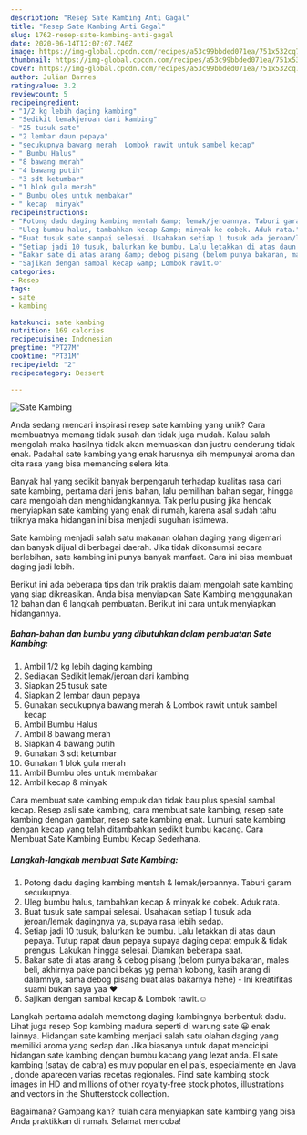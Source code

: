 ```yaml
---
description: "Resep Sate Kambing Anti Gagal"
title: "Resep Sate Kambing Anti Gagal"
slug: 1762-resep-sate-kambing-anti-gagal
date: 2020-06-14T12:07:07.740Z
image: https://img-global.cpcdn.com/recipes/a53c99bbded071ea/751x532cq70/sate-kambing-foto-resep-utama.jpg
thumbnail: https://img-global.cpcdn.com/recipes/a53c99bbded071ea/751x532cq70/sate-kambing-foto-resep-utama.jpg
cover: https://img-global.cpcdn.com/recipes/a53c99bbded071ea/751x532cq70/sate-kambing-foto-resep-utama.jpg
author: Julian Barnes
ratingvalue: 3.2
reviewcount: 5
recipeingredient:
- "1/2 kg lebih daging kambing"
- "Sedikit lemakjeroan dari kambing"
- "25 tusuk sate"
- "2 lembar daun pepaya"
- "secukupnya bawang merah  Lombok rawit untuk sambel kecap"
- " Bumbu Halus"
- "8 bawang merah"
- "4 bawang putih"
- "3 sdt ketumbar"
- "1 blok gula merah"
- " Bumbu oles untuk membakar"
- " kecap  minyak"
recipeinstructions:
- "Potong dadu daging kambing mentah &amp; lemak/jeroannya. Taburi garam secukupnya."
- "Uleg bumbu halus, tambahkan kecap &amp; minyak ke cobek. Aduk rata."
- "Buat tusuk sate sampai selesai. Usahakan setiap 1 tusuk ada jeroan/lemak dagingnya ya, supaya rasa lebih sedap."
- "Setiap jadi 10 tusuk, balurkan ke bumbu. Lalu letakkan di atas daun pepaya. Tutup rapat daun pepaya supaya daging cepat empuk &amp; tidak prengus. Lakukan hingga selesai. Diamkan beberapa saat."
- "Bakar sate di atas arang &amp; debog pisang (belom punya bakaran, males beli, akhirnya pake panci bekas yg pernah kobong, kasih arang di dalamnya, sama debog pisang buat alas bakarnya hehe) Ini kreatifitas suami bukan saya yaa ♥️"
- "Sajikan dengan sambal kecap &amp; Lombok rawit.☺️"
categories:
- Resep
tags:
- sate
- kambing

katakunci: sate kambing 
nutrition: 169 calories
recipecuisine: Indonesian
preptime: "PT27M"
cooktime: "PT31M"
recipeyield: "2"
recipecategory: Dessert

---
```



![Sate Kambing](https://img-global.cpcdn.com/recipes/a53c99bbded071ea/751x532cq70/sate-kambing-foto-resep-utama.jpg)

Anda sedang mencari inspirasi resep sate kambing yang unik? Cara membuatnya memang tidak susah dan tidak juga mudah. Kalau salah mengolah maka hasilnya tidak akan memuaskan dan justru cenderung tidak enak. Padahal sate kambing yang enak harusnya sih mempunyai aroma dan cita rasa yang bisa memancing selera kita.

Banyak hal yang sedikit banyak berpengaruh terhadap kualitas rasa dari sate kambing, pertama dari jenis bahan, lalu pemilihan bahan segar, hingga cara mengolah dan menghidangkannya. Tak perlu pusing jika hendak menyiapkan sate kambing yang enak di rumah, karena asal sudah tahu triknya maka hidangan ini bisa menjadi suguhan istimewa.

Sate kambing menjadi salah satu makanan olahan daging yang digemari dan banyak dijual di berbagai daerah. Jika tidak dikonsumsi secara berlebihan, sate kambing ini punya banyak manfaat. Cara ini bisa membuat daging jadi lebih.


Berikut ini ada beberapa tips dan trik praktis dalam mengolah sate kambing yang siap dikreasikan. Anda bisa menyiapkan Sate Kambing menggunakan 12 bahan dan 6 langkah pembuatan. Berikut ini cara untuk menyiapkan hidangannya.

<!--inarticleads1-->

##### Bahan-bahan dan bumbu yang dibutuhkan dalam pembuatan Sate Kambing:

1. Ambil 1/2 kg lebih daging kambing
1. Sediakan Sedikit lemak/jeroan dari kambing
1. Siapkan 25 tusuk sate
1. Siapkan 2 lembar daun pepaya
1. Gunakan secukupnya bawang merah &amp; Lombok rawit untuk sambel kecap
1. Ambil  Bumbu Halus
1. Ambil 8 bawang merah
1. Siapkan 4 bawang putih
1. Gunakan 3 sdt ketumbar
1. Gunakan 1 blok gula merah
1. Ambil  Bumbu oles untuk membakar
1. Ambil  kecap &amp; minyak


Cara membuat sate kambing empuk dan tidak bau plus spesial sambal kecap. Resep asli sate kambing, cara membuat sate kambing, resep sate kambing dengan gambar, resep sate kambing enak. Lumuri sate kambing dengan kecap yang telah ditambahkan sedikit bumbu kacang. Cara Membuat Sate Kambing Bumbu Kecap Sederhana. 

<!--inarticleads2-->

##### Langkah-langkah membuat Sate Kambing:

1. Potong dadu daging kambing mentah &amp; lemak/jeroannya. Taburi garam secukupnya.
1. Uleg bumbu halus, tambahkan kecap &amp; minyak ke cobek. Aduk rata.
1. Buat tusuk sate sampai selesai. Usahakan setiap 1 tusuk ada jeroan/lemak dagingnya ya, supaya rasa lebih sedap.
1. Setiap jadi 10 tusuk, balurkan ke bumbu. Lalu letakkan di atas daun pepaya. Tutup rapat daun pepaya supaya daging cepat empuk &amp; tidak prengus. Lakukan hingga selesai. Diamkan beberapa saat.
1. Bakar sate di atas arang &amp; debog pisang (belom punya bakaran, males beli, akhirnya pake panci bekas yg pernah kobong, kasih arang di dalamnya, sama debog pisang buat alas bakarnya hehe) - Ini kreatifitas suami bukan saya yaa ♥️
1. Sajikan dengan sambal kecap &amp; Lombok rawit.☺️


Langkah pertama adalah memotong daging kambingnya berbentuk dadu. Lihat juga resep Sop kambing madura seperti di warung sate 😀 enak lainnya. Hidangan sate kambing menjadi salah satu olahan daging yang memiliki aroma yang sedap dan Jika biasanya untuk dapat mencicipi hidangan sate kambing dengan bumbu kacang yang lezat anda. El sate kambing (satay de cabra) es muy popular en el país, especialmente en Java , donde aparecen varias recetas regionales. Find sate kambing stock images in HD and millions of other royalty-free stock photos, illustrations and vectors in the Shutterstock collection. 

Bagaimana? Gampang kan? Itulah cara menyiapkan sate kambing yang bisa Anda praktikkan di rumah. Selamat mencoba!
